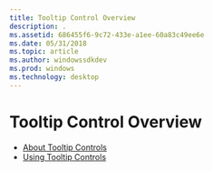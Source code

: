 ```yaml
---
title: Tooltip Control Overview
description: .
ms.assetid: 686455f6-9c72-433e-a1ee-60a83c49ee6e
ms.date: 05/31/2018
ms.topic: article
ms.author: windowssdkdev
ms.prod: windows
ms.technology: desktop
---
```


# Tooltip Control Overview

-   [About Tooltip Controls](tooltip-controls.md)
-   [Using Tooltip Controls](using-tooltip-contro.md)

 

 




